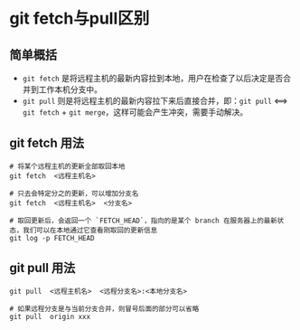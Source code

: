 # git fetch与pull区别


## 简单概括

- `git fetch` 是将远程主机的最新内容拉到本地，用户在检查了以后决定是否合并到工作本机分支中。
- `git pull` 则是将远程主机的最新内容拉下来后直接合并，即：`git pull` <==> `git fetch` + `git merge`，这样可能会产生冲突，需要手动解决。

## git fetch 用法
```
# 将某个远程主机的更新全部取回本地
git fetch  <远程主机名>                 

# 只去会特定分之的更新，可以增加分支名
git fetch  <远程主机名>  <分支名>

# 取回更新后，会返回一个 `FETCH_HEAD`，指向的是某个 branch 在服务器上的最新状态，我们可以在本地通过它查看刚取回的更新信息
git log -p FETCH_HEAD
```

## git pull 用法
```
git pull  <远程主机名>  <远程分支名>:<本地分支名>

# 如果远程分支是与当前分支合并，则冒号后面的部分可以省略
git pull  origin xxx
```


